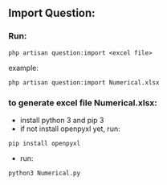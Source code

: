 ## Import Question:
### Run:
```
php artisan question:import <excel file>
```
example:
```
php artisan question:import Numerical.xlsx
```

### to generate excel file Numerical.xlsx:
- install python 3 and pip 3
- if not install openpyxl yet, run:
```
pip install openpyxl
```
- run:
```
python3 Numerical.py
```
